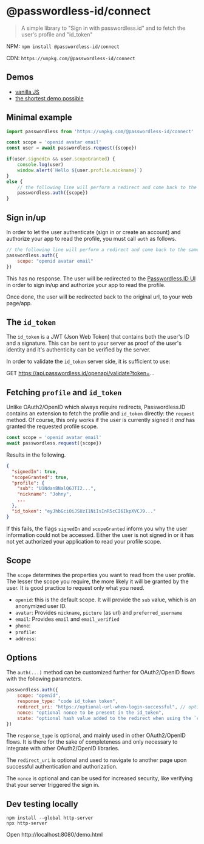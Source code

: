 @passwordless-id/connect
========================

> A simple library to "Sign in with passwordless.id" and to fetch the user's profile and "id_token"

NPM: `npm install @passwordless-id/connect`

CDN: `https://unpkg.com/@passwordless-id/connect`


Demos
-----

- [vanilla JS](vanilla.html)
- [the shortest demo possible](demo.html)

Minimal example
---------------

```js
import passwordless from 'https://unpkg.com/@passwordless-id/connect'

const scope = 'openid avatar email'
const user = await passwordless.request({scope})

if(user.signedIn && user.scopeGranted) {
    console.log(user)
    window.alert(`Hello ${user.profile.nickname}`)
}
else {
    // the following line will perform a redirect and come back to the same page once done
    passwordless.auth({scope})
}
```



Sign in/up
----------

In order to let the user authenticate (sign in or create an account) and authorize your app to read the profile, you must call `auth` as follows.

```js
// the following line will perform a redirect and come back to the same page once done
passwordless.auth({
    scope: "openid avatar email"
})
```

This has no response. The user will be redirected to the [Passwordless.ID UI](https://ui.passwordless.id) in order to sign in/up and authorize your app to read the profile.

Once done, the user will be redirected back to the original url, to your web page/app.



The `id_token`
--------------

The `id_token` is a JWT (Json Web Token) that contains both the user's ID and a signature. This can be sent to your server as proof of the user's identity and it's authenticity can be verified by the server.

In order to validate the `id_token` server side, it is sufficient to use:

  GET https://api.passwordless.id/openapi/validate?token=...




Fetching `profile` and `id_token`
---------------------------------

Unlike OAuth2/OpenID which always require redirects, Passwordless.ID contains an extension to fetch the profile and `id_token` directly: the `request` method. Of course, this only works if the user is currently signed it *and* has granted the requested profile scope.

```js
const scope = 'openid avatar email'
await passwordless.request({scope})
```

Results in the following.

```json
{
  "signedIn": true,
  "scopeGranted": true,
  "profile": {
    "sub": "U1NdanBNalQ6JTI2...",
    "nickname": "Johny",
    ...
  },
  "id_token": "eyJhbGciOiJSUzI1NiIsInR5cCI6IkpXVCJ9..."
}
```

If this fails, the flags `signedIn` and `scopeGranted` inform you why the user information could not be accessed. Either the user is not signed in or it has not yet authorized your application to read your profile scope.



Scope
-----

The `scope` determines the properties you want to read from the user profile. The lesser the scope you require, the more likely it will be granted by the user. It is good practice to request only what you need.

- `openid`: this is the default scope. It will provide the `sub` value, which is an anonymized user ID.
- `avatar`: Provides `nickname`, `picture` (as url) and `preferred_username`
- `email`: Provides `email` and `email_verified`
- `phone`:
- `profile`:
- `address`:



Options
-------

The `auth(...)` method can be customized further for OAuth2/OpenID flows with the following parameters.

```js
passwordless.auth({
    scope: "openid",
    response_type: "code id_token token",
    redirect_uri: "https://optional-url-when-login-successful", // optional, if omitted, it will return to the current URL
    nonce: "optional nonce to be present in the id_token",
    state: "optional hash value added to the redirect when using the `code` response_type flow"
})
```

The `response_type` is optional, and mainly used in other OAuth2/OpenID flows. It is there for the sake of completeness and only necessary to integrate with other OAuth2/OpenID libraries.

The `redirect_uri` is optional and used to navigate to another page upon successful authentication and authorization.

The `nonce` is optional and can be used for increased security, like verifying that your server triggered the sign in.



Dev testing locally
-------------------

```
npm install --global http-server
npx http-server
```

Open http://localhost:8080/demo.html